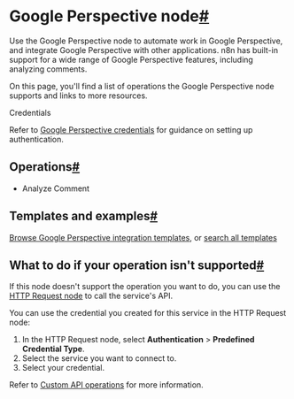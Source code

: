 [](https://github.com/n8n-io/n8n-docs/edit/main/docs/integrations/builtin/app-nodes/n8n-nodes-base.googleperspective.md "Edit this page")

# Google Perspective node[#](#google-perspective-node "Permanent link")

Use the Google Perspective node to automate work in Google Perspective, and integrate Google Perspective with other applications. n8n has built-in support for a wide range of Google Perspective features, including analyzing comments.

On this page, you'll find a list of operations the Google Perspective node supports and links to more resources.

Credentials

Refer to [Google Perspective credentials](../../credentials/google/) for guidance on setting up authentication.

## Operations[#](#operations "Permanent link")

*   Analyze Comment

## Templates and examples[#](#templates-and-examples "Permanent link")

[Browse Google Perspective integration templates](https://n8n.io/integrations/google-perspective/), or [search all templates](https://n8n.io/workflows/)

## What to do if your operation isn't supported[#](#what-to-do-if-your-operation-isnt-supported "Permanent link")

If this node doesn't support the operation you want to do, you can use the [HTTP Request node](../../core-nodes/n8n-nodes-base.httprequest/) to call the service's API.

You can use the credential you created for this service in the HTTP Request node:

1.  In the HTTP Request node, select **Authentication** > **Predefined Credential Type**.
2.  Select the service you want to connect to.
3.  Select your credential.

Refer to [Custom API operations](../../../custom-operations/) for more information.